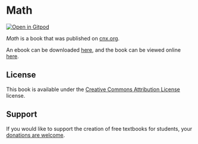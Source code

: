 # Math

[![Open in Gitpod](https://gitpod.io/button/open-in-gitpod.svg)](https://gitpod.io/from-referrer/)

_Math_ is a book that was published on [cnx.org](https://cnx.org/).

An ebook can be downloaded [here](https://github.com/cnx-user-books/cnxbook-math/releases/latest), and the book can be viewed online [here](https://github.com/cnx-user-books/cnxbook-math/releases/latest).

## License
This book is available under the [Creative Commons Attribution License](./LICENSE) license.

## Support
If you would like to support the creation of free textbooks for students, your [donations are welcome](https://riceconnect.rice.edu/donation/support-openstax-banner).
